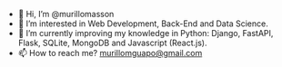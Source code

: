 - 👋 Hi, I’m @murillomasson
- 👀 I’m interested in Web Development, Back-End and Data Science.
- 🌱 I’m currently improving my knowledge in Python:
     Django, FastAPI, Flask, SQLite, MongoDB and Javascript (React.js).
- 📫 How to reach me? murillomguapo@gmail.com


